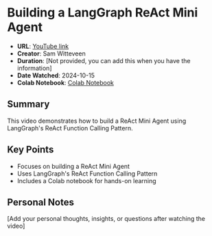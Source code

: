 # Building a LangGraph ReAct Mini Agent

- **URL**: [YouTube link](https://youtu.be/pEMhPBQMNjg?si=uSlnpIkDRu2vCNKl)
- **Creator**: Sam Witteveen
- **Duration**: [Not provided, you can add this when you have the information]
- **Date Watched**: 2024-10-15
- **Colab Notebook**: [Colab Notebook](https://drp.li/SYckW)

## Summary

This video demonstrates how to build a ReAct Mini Agent using LangGraph's ReAct Function Calling Pattern.

## Key Points

- Focuses on building a ReAct Mini Agent
- Uses LangGraph's ReAct Function Calling Pattern
- Includes a Colab notebook for hands-on learning

## Personal Notes

[Add your personal thoughts, insights, or questions after watching the video]
